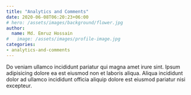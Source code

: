 ```yaml
---
title: "Analytics and Comments"
date: 2020-06-08T06:20:23+06:00
# hero: /assets/images/background/flower.jpg
author:
  name: Md. Emruz Hossain
#   image: /assets/images/profile-image.jpg
categories:
- analytics-and-comments
---
```


Do veniam ullamco incididunt pariatur qui magna amet irure sint. Ipsum adipisicing dolore ea est eiusmod non et laboris aliqua. Aliqua incididunt dolor ad ullamco incididunt officia aliquip dolore est eiusmod pariatur nisi excepteur.
